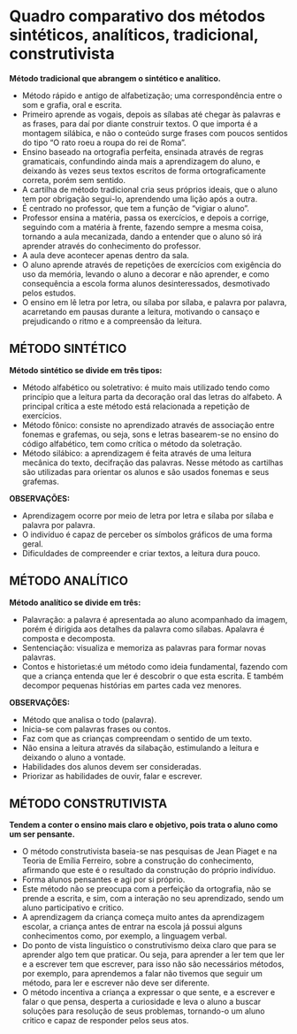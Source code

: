 # Quadro comparativo dos métodos sintéticos, analíticos, tradicional, construtivista

**Método tradicional que abrangem o sintético e analítico.**
- Método rápido e antigo de alfabetização; uma correspondência entre o som e grafia, oral e escrita.
- Primeiro aprende as vogais, depois as sílabas até chegar às palavras e as frases, para daí por diante construir textos. O que importa é a montagem silábica, e não o conteúdo surge frases com poucos sentidos do tipo “O rato roeu a roupa do rei de Roma”.
- Ensino baseado na ortografia perfeita, ensinada através de regras gramaticais, confundindo ainda mais a aprendizagem do aluno, e deixando às vezes seus textos escritos de forma ortograficamente correta, porém sem sentido.
- A cartilha de método tradicional cria seus próprios ideais, que o aluno tem por obrigação segui-lo, aprendendo uma lição após a outra.
- É centrado no professor, que tem a função de “vigiar o aluno”.
- Professor ensina a matéria, passa os exercícios, e depois a corrige, seguindo com a matéria à frente, fazendo sempre a mesma coisa, tornando a aula mecanizada, dando a entender que o aluno só irá aprender através do conhecimento do professor.
- A aula deve acontecer apenas dentro da sala.
- O aluno aprende através de repetições de exercícios com exigência do uso da memória, levando o aluno a decorar e não aprender, e como consequência a escola forma alunos desinteressados, desmotivado pelos estudos.
- O ensino em lê letra por letra, ou sílaba por sílaba, e palavra por palavra, acarretando em pausas durante a leitura, motivando o cansaço e prejudicando o ritmo e a compreensão da leitura.


## MÉTODO SINTÉTICO

**Método sintético se divide em três tipos:**
- Método alfabético ou soletrativo: é muito mais utilizado tendo como princípio que a leitura parta da decoração oral das letras do alfabeto. A principal crítica a este método está relacionada a repetição de exercícios.
- Método fônico: consiste no aprendizado através de associação entre fonemas e grafemas, ou seja, sons e letras basearem-se no ensino do código alfabético, tem como crítica o método da soletração.
- Método silábico: a aprendizagem é feita através de uma leitura mecânica do texto, decifração das palavras. Nesse método as cartilhas são utilizadas para orientar os alunos e são usados fonemas e seus grafemas.

**OBSERVAÇÕES:**
- Aprendizagem ocorre por meio de letra por letra e sílaba por sílaba e palavra por palavra.
- O indivíduo é capaz de perceber os símbolos gráficos de uma forma geral.
- Dificuldades de compreender e criar textos, a leitura dura pouco.


## MÉTODO ANALÍTICO

**Método analítico se divide em três:**
- Palavração: a palavra é apresentada ao aluno acompanhado da imagem, porém é dirigida aos detalhes da palavra como sílabas. Apalavra é composta e decomposta.
- Sentenciação: visualiza e memoriza as palavras para formar novas palavras.
- Contos e historietas:é um método como ideia fundamental, fazendo com que a criança entenda que ler é descobrir o que esta escrita. E também decompor pequenas histórias em partes cada vez menores.

**OBSERVAÇÕES:**
- Método que analisa o todo (palavra).
- Inicia-se com palavras frases ou contos.
- Faz com que as crianças compreendam o sentido de um texto.
- Não ensina a leitura através da silabação, estimulando a leitura e deixando o aluno a vontade.
- Habilidades dos alunos devem ser consideradas.
- Priorizar as habilidades de ouvir, falar e escrever.

## MÉTODO CONSTRUTIVISTA

**Tendem a conter o ensino mais claro e objetivo, pois trata o aluno como um ser pensante.**
- O método construtivista baseia-se nas pesquisas de Jean Piaget e na Teoria de Emília Ferreiro, sobre a construção do conhecimento, afirmando que este é o resultado da construção do próprio indivíduo.
- Forma alunos pensantes e agi por si próprio.
- Este método não se preocupa com a perfeição da ortografia, não se prende a escrita, e sim, com a interação no seu aprendizado, sendo um aluno participativo e critico.
- A aprendizagem da criança começa muito antes da aprendizagem escolar, a criança antes de entrar na escola já possui alguns conhecimentos como, por exemplo, a linguagem verbal.
- Do ponto de vista linguístico o construtivismo deixa claro que para se aprender algo tem que praticar. Ou seja, para aprender a ler tem que ler e a escrever tem que escrever, para isso não são necessários métodos, por exemplo, para aprendemos a falar não tivemos que seguir um método, para ler e escrever não deve ser diferente.
- O método incentiva a criança a expressar o que sente, e a escrever e falar o que pensa, desperta a curiosidade e leva o aluno a buscar soluções para resolução de seus problemas, tornando-o um aluno critico e capaz de responder pelos seus atos.
